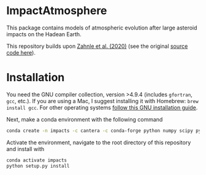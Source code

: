 # ImpactAtmosphere
This package contains models of atmospheric evolution after large asteroid impacts on the Hadean Earth.

This repository builds upon [Zahnle et al. (2020)](https://iopscience.iop.org/article/10.3847/PSJ/ab7e2c) (see the original [source code here](https://zenodo.org/record/3698264#.YCHAqndKhuU)).

# Installation

You need the GNU compiler collection, version >4.9.4 (includes `gfortran`, `gcc`, etc.). If you are using a Mac, I suggest installing it with Homebrew: `brew install gcc`. For other operating systems [follow this GNU installation guide](https://gcc.gnu.org/install/binaries.html).

Next, make a conda environment with the following command

```sh
conda create -n impacts -c cantera -c conda-forge python numpy scipy pyyaml cantera scikit-build cmake ninja matplotlib
```

Activate the environment, navigate to the root directory of this repository and install with

```sh
conda activate impacts
python setup.py install
```

<!-- # Updates
This code builds up on [Zahnle et al. (2020)](https://iopscience.iop.org/article/10.3847/PSJ/ab7e2c) ([source code here](https://zenodo.org/record/3698264#.YCHAqndKhuU)). Here are the similarities and differences.
- `ImpactAtmosphere.EvolveAtm` and `src/EvolveAtmFort.f90` is a recreation of `photochem_implicit_posted.f` , with the following differences
  - This code has a different hydrogen escape parameterization.
  - This code integrates the ODEs using `scipy.integrate.solve_ivp` (high order/accurate). The version published by [Zahnle et al. (2020)](https://iopscience.iop.org/article/10.3847/PSJ/ab7e2c) used backward Euler (low order method/less accurate).
  - This code self-consistently solves for the UV optical depth at each timestep. The old version of the code used the UV optical depth from the pervious timestep, which sometimes caused the integration to break.

- `ImpactAtmosphere.SteamAtm` is a recreation of `IW_posted.f`, but is fundumentally different

- This code has an additional feature, `EvolveAtm.EvolveAtm.diffuse`, which estimates the HCN mixing ratio as a function of altitude in the atmosphere, given an HCN production rate from photochemistry (in molecules/cm^2/s). -->
